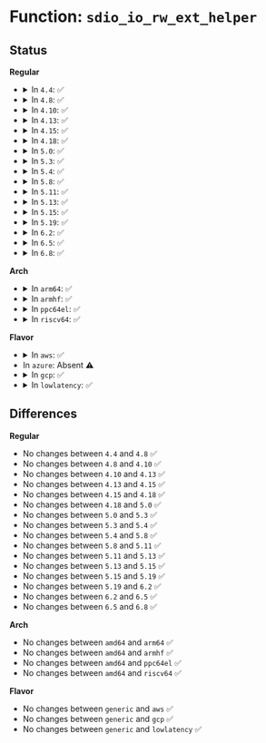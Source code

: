 # Function: <code>sdio_io_rw_ext_helper</code>

## Status
<b>Regular</b>
<ul>
<li>
<details>
<summary>In <code>4.4</code>: ✅</summary>

```c
int sdio_io_rw_ext_helper(struct sdio_func *func, int write, unsigned int addr, int incr_addr, u8 *buf, unsigned int size);
```

**Collision:** Unique Static

**Inline:** No

**Transformation:** False

**Instances:**

```
In drivers/mmc/core/sdio_io.c (ffffffff816cbbd0)
Location: drivers/mmc/core/sdio_io.c:303
Inline: False
Direct callers:
  - drivers/mmc/core/sdio_io.c:sdio_readw
  - drivers/mmc/core/sdio_io.c:sdio_readw
  - drivers/mmc/core/sdio_io.c:sdio_readl
  - drivers/mmc/core/sdio_io.c:sdio_readl
  - drivers/mmc/core/sdio_io.c:sdio_writew
  - drivers/mmc/core/sdio_io.c:sdio_writel
  - drivers/mmc/core/sdio_io.c:sdio_readsb
  - drivers/mmc/core/sdio_io.c:sdio_writesb
```
**Symbols:**

```
ffffffff816cbbd0-ffffffff816cbdc8: sdio_io_rw_ext_helper (STB_LOCAL)
```
</details>
</li>
<li>
<details>
<summary>In <code>4.8</code>: ✅</summary>

```c
int sdio_io_rw_ext_helper(struct sdio_func *func, int write, unsigned int addr, int incr_addr, u8 *buf, unsigned int size);
```

**Collision:** Unique Static

**Inline:** No

**Transformation:** False

**Instances:**

```
In drivers/mmc/core/sdio_io.c (ffffffff8172eb40)
Location: drivers/mmc/core/sdio_io.c:303
Inline: False
Direct callers:
  - drivers/mmc/core/sdio_io.c:sdio_writel
  - drivers/mmc/core/sdio_io.c:sdio_readl
  - drivers/mmc/core/sdio_io.c:sdio_readl
  - drivers/mmc/core/sdio_io.c:sdio_writew
  - drivers/mmc/core/sdio_io.c:sdio_readw
  - drivers/mmc/core/sdio_io.c:sdio_readw
  - drivers/mmc/core/sdio_io.c:sdio_writesb
  - drivers/mmc/core/sdio_io.c:sdio_readsb
```
**Symbols:**

```
ffffffff8172eb40-ffffffff8172ed1c: sdio_io_rw_ext_helper (STB_LOCAL)
```
</details>
</li>
<li>
<details>
<summary>In <code>4.10</code>: ✅</summary>

```c
int sdio_io_rw_ext_helper(struct sdio_func *func, int write, unsigned int addr, int incr_addr, u8 *buf, unsigned int size);
```

**Collision:** Unique Static

**Inline:** No

**Transformation:** False

**Instances:**

```
In drivers/mmc/core/sdio_io.c (ffffffff81761d50)
Location: drivers/mmc/core/sdio_io.c:303
Inline: False
Direct callers:
  - drivers/mmc/core/sdio_io.c:sdio_writel
  - drivers/mmc/core/sdio_io.c:sdio_readl
  - drivers/mmc/core/sdio_io.c:sdio_readl
  - drivers/mmc/core/sdio_io.c:sdio_writew
  - drivers/mmc/core/sdio_io.c:sdio_readw
  - drivers/mmc/core/sdio_io.c:sdio_readw
  - drivers/mmc/core/sdio_io.c:sdio_writesb
  - drivers/mmc/core/sdio_io.c:sdio_readsb
```
**Symbols:**

```
ffffffff81761d50-ffffffff81761f52: sdio_io_rw_ext_helper (STB_LOCAL)
```
</details>
</li>
<li>
<details>
<summary>In <code>4.13</code>: ✅</summary>

```c
int sdio_io_rw_ext_helper(struct sdio_func *func, int write, unsigned int addr, int incr_addr, u8 *buf, unsigned int size);
```

**Collision:** Unique Static

**Inline:** No

**Transformation:** False

**Instances:**

```
In drivers/mmc/core/sdio_io.c (ffffffff817803c0)
Location: drivers/mmc/core/sdio_io.c:305
Inline: False
Direct callers:
  - drivers/mmc/core/sdio_io.c:sdio_writel
  - drivers/mmc/core/sdio_io.c:sdio_readl
  - drivers/mmc/core/sdio_io.c:sdio_writew
  - drivers/mmc/core/sdio_io.c:sdio_readw
  - drivers/mmc/core/sdio_io.c:sdio_writesb
  - drivers/mmc/core/sdio_io.c:sdio_readsb
```
**Symbols:**

```
ffffffff817803c0-ffffffff817805b8: sdio_io_rw_ext_helper (STB_LOCAL)
```
</details>
</li>
<li>
<details>
<summary>In <code>4.15</code>: ✅</summary>

```c
int sdio_io_rw_ext_helper(struct sdio_func *func, int write, unsigned int addr, int incr_addr, u8 *buf, unsigned int size);
```

**Collision:** Unique Static

**Inline:** No

**Transformation:** False

**Instances:**

```
In drivers/mmc/core/sdio_io.c (ffffffff817f6980)
Location: drivers/mmc/core/sdio_io.c:305
Inline: False
Direct callers:
  - drivers/mmc/core/sdio_io.c:sdio_writel
  - drivers/mmc/core/sdio_io.c:sdio_readl
  - drivers/mmc/core/sdio_io.c:sdio_writew
  - drivers/mmc/core/sdio_io.c:sdio_readw
  - drivers/mmc/core/sdio_io.c:sdio_writesb
  - drivers/mmc/core/sdio_io.c:sdio_readsb
```
**Symbols:**

```
ffffffff817f6980-ffffffff817f6b78: sdio_io_rw_ext_helper (STB_LOCAL)
```
</details>
</li>
<li>
<details>
<summary>In <code>4.18</code>: ✅</summary>

```c
int sdio_io_rw_ext_helper(struct sdio_func *func, int write, unsigned int addr, int incr_addr, u8 *buf, unsigned int size);
```

**Collision:** Unique Static

**Inline:** No

**Transformation:** False

**Instances:**

```
In drivers/mmc/core/sdio_io.c (ffffffff8183ffa0)
Location: drivers/mmc/core/sdio_io.c:305
Inline: False
Direct callers:
  - drivers/mmc/core/sdio_io.c:sdio_writel
  - drivers/mmc/core/sdio_io.c:sdio_readl
  - drivers/mmc/core/sdio_io.c:sdio_writew
  - drivers/mmc/core/sdio_io.c:sdio_readw
  - drivers/mmc/core/sdio_io.c:sdio_writesb
  - drivers/mmc/core/sdio_io.c:sdio_readsb
```
**Symbols:**

```
ffffffff8183ffa0-ffffffff8184019c: sdio_io_rw_ext_helper (STB_LOCAL)
```
</details>
</li>
<li>
<details>
<summary>In <code>5.0</code>: ✅</summary>

```c
int sdio_io_rw_ext_helper(struct sdio_func *func, int write, unsigned int addr, int incr_addr, u8 *buf, unsigned int size);
```

**Collision:** Unique Static

**Inline:** No

**Transformation:** False

**Instances:**

```
In drivers/mmc/core/sdio_io.c (ffffffff8186bf50)
Location: drivers/mmc/core/sdio_io.c:305
Inline: False
Direct callers:
  - drivers/mmc/core/sdio_io.c:sdio_writel
  - drivers/mmc/core/sdio_io.c:sdio_readl
  - drivers/mmc/core/sdio_io.c:sdio_writew
  - drivers/mmc/core/sdio_io.c:sdio_readw
  - drivers/mmc/core/sdio_io.c:sdio_writesb
  - drivers/mmc/core/sdio_io.c:sdio_readsb
```
**Symbols:**

```
ffffffff8186bf50-ffffffff8186c14c: sdio_io_rw_ext_helper (STB_LOCAL)
```
</details>
</li>
<li>
<details>
<summary>In <code>5.3</code>: ✅</summary>

```c
int sdio_io_rw_ext_helper(struct sdio_func *func, int write, unsigned int addr, int incr_addr, u8 *buf, unsigned int size);
```

**Collision:** Unique Static

**Inline:** No

**Transformation:** False

**Instances:**

```
In drivers/mmc/core/sdio_io.c (ffffffff818afd80)
Location: drivers/mmc/core/sdio_io.c:315
Inline: False
Direct callers:
  - drivers/mmc/core/sdio_io.c:sdio_writel
  - drivers/mmc/core/sdio_io.c:sdio_readl
  - drivers/mmc/core/sdio_io.c:sdio_writew
  - drivers/mmc/core/sdio_io.c:sdio_readw
  - drivers/mmc/core/sdio_io.c:sdio_writesb
  - drivers/mmc/core/sdio_io.c:sdio_readsb
```
**Symbols:**

```
ffffffff818afd80-ffffffff818affba: sdio_io_rw_ext_helper (STB_LOCAL)
```
</details>
</li>
<li>
<details>
<summary>In <code>5.4</code>: ✅</summary>

```c
int sdio_io_rw_ext_helper(struct sdio_func *func, int write, unsigned int addr, int incr_addr, u8 *buf, unsigned int size);
```

**Collision:** Unique Static

**Inline:** No

**Transformation:** False

**Instances:**

```
In drivers/mmc/core/sdio_io.c (ffffffff818e2230)
Location: drivers/mmc/core/sdio_io.c:315
Inline: False
Direct callers:
  - drivers/mmc/core/sdio_io.c:sdio_writel
  - drivers/mmc/core/sdio_io.c:sdio_readl
  - drivers/mmc/core/sdio_io.c:sdio_writew
  - drivers/mmc/core/sdio_io.c:sdio_readw
  - drivers/mmc/core/sdio_io.c:sdio_writesb
  - drivers/mmc/core/sdio_io.c:sdio_readsb
```
**Symbols:**

```
ffffffff818e2230-ffffffff818e246a: sdio_io_rw_ext_helper (STB_LOCAL)
```
</details>
</li>
<li>
<details>
<summary>In <code>5.8</code>: ✅</summary>

```c
int sdio_io_rw_ext_helper(struct sdio_func *func, int write, unsigned int addr, int incr_addr, u8 *buf, unsigned int size);
```

**Collision:** Unique Static

**Inline:** No

**Transformation:** False

**Instances:**

```
In drivers/mmc/core/sdio_io.c (ffffffff819b52e0)
Location: drivers/mmc/core/sdio_io.c:315
Inline: False
Direct callers:
  - drivers/mmc/core/sdio_io.c:sdio_writel
  - drivers/mmc/core/sdio_io.c:sdio_readl
  - drivers/mmc/core/sdio_io.c:sdio_writew
  - drivers/mmc/core/sdio_io.c:sdio_readw
  - drivers/mmc/core/sdio_io.c:sdio_writesb
  - drivers/mmc/core/sdio_io.c:sdio_readsb
```
**Symbols:**

```
ffffffff819b52e0-ffffffff819b551a: sdio_io_rw_ext_helper (STB_LOCAL)
```
</details>
</li>
<li>
<details>
<summary>In <code>5.11</code>: ✅</summary>

```c
int sdio_io_rw_ext_helper(struct sdio_func *func, int write, unsigned int addr, int incr_addr, u8 *buf, unsigned int size);
```

**Collision:** Unique Static

**Inline:** No

**Transformation:** False

**Instances:**

```
In drivers/mmc/core/sdio_io.c (ffffffff819b78a0)
Location: drivers/mmc/core/sdio_io.c:315
Inline: False
Direct callers:
  - drivers/mmc/core/sdio_io.c:sdio_writel
  - drivers/mmc/core/sdio_io.c:sdio_readl
  - drivers/mmc/core/sdio_io.c:sdio_writew
  - drivers/mmc/core/sdio_io.c:sdio_readw
  - drivers/mmc/core/sdio_io.c:sdio_writesb
  - drivers/mmc/core/sdio_io.c:sdio_readsb
```
**Symbols:**

```
ffffffff819b78a0-ffffffff819b7ada: sdio_io_rw_ext_helper (STB_LOCAL)
```
</details>
</li>
<li>
<details>
<summary>In <code>5.13</code>: ✅</summary>

```c
int sdio_io_rw_ext_helper(struct sdio_func *func, int write, unsigned int addr, int incr_addr, u8 *buf, unsigned int size);
```

**Collision:** Unique Static

**Inline:** No

**Transformation:** False

**Instances:**

```
In drivers/mmc/core/sdio_io.c (ffffffff8199c040)
Location: drivers/mmc/core/sdio_io.c:315
Inline: False
Direct callers:
  - drivers/mmc/core/sdio_io.c:sdio_writel
  - drivers/mmc/core/sdio_io.c:sdio_readl
  - drivers/mmc/core/sdio_io.c:sdio_writew
  - drivers/mmc/core/sdio_io.c:sdio_readw
  - drivers/mmc/core/sdio_io.c:sdio_writesb
  - drivers/mmc/core/sdio_io.c:sdio_readsb
```
**Symbols:**

```
ffffffff8199c040-ffffffff8199c26b: sdio_io_rw_ext_helper (STB_LOCAL)
```
</details>
</li>
<li>
<details>
<summary>In <code>5.15</code>: ✅</summary>

```c
int sdio_io_rw_ext_helper(struct sdio_func *func, int write, unsigned int addr, int incr_addr, u8 *buf, unsigned int size);
```

**Collision:** Unique Static

**Inline:** No

**Transformation:** False

**Instances:**

```
In drivers/mmc/core/sdio_io.c (ffffffff81a48a20)
Location: drivers/mmc/core/sdio_io.c:315
Inline: False
Direct callers:
  - drivers/mmc/core/sdio_io.c:sdio_writel
  - drivers/mmc/core/sdio_io.c:sdio_readl
  - drivers/mmc/core/sdio_io.c:sdio_writew
  - drivers/mmc/core/sdio_io.c:sdio_readw
  - drivers/mmc/core/sdio_io.c:sdio_writesb
  - drivers/mmc/core/sdio_io.c:sdio_readsb
```
**Symbols:**

```
ffffffff81a48a20-ffffffff81a48c4b: sdio_io_rw_ext_helper (STB_LOCAL)
```
</details>
</li>
<li>
<details>
<summary>In <code>5.19</code>: ✅</summary>

```c
int sdio_io_rw_ext_helper(struct sdio_func *func, int write, unsigned int addr, int incr_addr, u8 *buf, unsigned int size);
```

**Collision:** Unique Static

**Inline:** No

**Transformation:** False

**Instances:**

```
In drivers/mmc/core/sdio_io.c (ffffffff81bb6bc0)
Location: drivers/mmc/core/sdio_io.c:315
Inline: False
Direct callers:
  - drivers/mmc/core/sdio_io.c:sdio_writel
  - drivers/mmc/core/sdio_io.c:sdio_readl
  - drivers/mmc/core/sdio_io.c:sdio_writew
  - drivers/mmc/core/sdio_io.c:sdio_readw
  - drivers/mmc/core/sdio_io.c:sdio_writesb
  - drivers/mmc/core/sdio_io.c:sdio_readsb
```
**Symbols:**

```
ffffffff81bb6bc0-ffffffff81bb6e15: sdio_io_rw_ext_helper (STB_LOCAL)
```
</details>
</li>
<li>
<details>
<summary>In <code>6.2</code>: ✅</summary>

```c
int sdio_io_rw_ext_helper(struct sdio_func *func, int write, unsigned int addr, int incr_addr, u8 *buf, unsigned int size);
```

**Collision:** Unique Static

**Inline:** No

**Transformation:** False

**Instances:**

```
In drivers/mmc/core/sdio_io.c (ffffffff81d5b690)
Location: drivers/mmc/core/sdio_io.c:315
Inline: False
Direct callers:
  - drivers/mmc/core/sdio_io.c:sdio_writel
  - drivers/mmc/core/sdio_io.c:sdio_readl
  - drivers/mmc/core/sdio_io.c:sdio_writew
  - drivers/mmc/core/sdio_io.c:sdio_readw
  - drivers/mmc/core/sdio_io.c:sdio_writesb
  - drivers/mmc/core/sdio_io.c:sdio_readsb
```
**Symbols:**

```
ffffffff81d5b690-ffffffff81d5b8e5: sdio_io_rw_ext_helper (STB_LOCAL)
```
</details>
</li>
<li>
<details>
<summary>In <code>6.5</code>: ✅</summary>

```c
int sdio_io_rw_ext_helper(struct sdio_func *func, int write, unsigned int addr, int incr_addr, u8 *buf, unsigned int size);
```

**Collision:** Unique Static

**Inline:** No

**Transformation:** False

**Instances:**

```
In drivers/mmc/core/sdio_io.c (ffffffff81dc6110)
Location: drivers/mmc/core/sdio_io.c:315
Inline: False
Direct callers:
  - drivers/mmc/core/sdio_io.c:sdio_writel
  - drivers/mmc/core/sdio_io.c:sdio_readl
  - drivers/mmc/core/sdio_io.c:sdio_writew
  - drivers/mmc/core/sdio_io.c:sdio_readw
  - drivers/mmc/core/sdio_io.c:sdio_writesb
  - drivers/mmc/core/sdio_io.c:sdio_readsb
```
**Symbols:**

```
ffffffff81dc6110-ffffffff81dc6365: sdio_io_rw_ext_helper (STB_LOCAL)
```
</details>
</li>
<li>
<details>
<summary>In <code>6.8</code>: ✅</summary>

```c
int sdio_io_rw_ext_helper(struct sdio_func *func, int write, unsigned int addr, int incr_addr, u8 *buf, unsigned int size);
```

**Collision:** Unique Static

**Inline:** No

**Transformation:** False

**Instances:**

```
In drivers/mmc/core/sdio_io.c (ffffffff81e7ea50)
Location: drivers/mmc/core/sdio_io.c:315
Inline: False
Direct callers:
  - drivers/mmc/core/sdio_io.c:sdio_writel
  - drivers/mmc/core/sdio_io.c:sdio_readl
  - drivers/mmc/core/sdio_io.c:sdio_writew
  - drivers/mmc/core/sdio_io.c:sdio_readw
  - drivers/mmc/core/sdio_io.c:sdio_writesb
  - drivers/mmc/core/sdio_io.c:sdio_readsb
```
**Symbols:**

```
ffffffff81e7ea50-ffffffff81e7eca5: sdio_io_rw_ext_helper (STB_LOCAL)
```
</details>
</li>
</ul>
<b>Arch</b>
<ul>
<li>
<details>
<summary>In <code>arm64</code>: ✅</summary>

```c
int sdio_io_rw_ext_helper(struct sdio_func *func, int write, unsigned int addr, int incr_addr, u8 *buf, unsigned int size);
```

**Collision:** Unique Static

**Inline:** No

**Transformation:** False

**Instances:**

```
In drivers/mmc/core/sdio_io.c (ffff800010b3c918)
Location: drivers/mmc/core/sdio_io.c:315
Inline: False
Direct callers:
  - drivers/mmc/core/sdio_io.c:sdio_writel
  - drivers/mmc/core/sdio_io.c:sdio_readl
  - drivers/mmc/core/sdio_io.c:sdio_writew
  - drivers/mmc/core/sdio_io.c:sdio_readw
  - drivers/mmc/core/sdio_io.c:sdio_writesb
  - drivers/mmc/core/sdio_io.c:sdio_readsb
```
**Symbols:**

```
ffff800010b3c918-ffff800010b3cb44: sdio_io_rw_ext_helper (STB_LOCAL)
```
</details>
</li>
<li>
<details>
<summary>In <code>armhf</code>: ✅</summary>

```c
int sdio_io_rw_ext_helper(struct sdio_func *func, int write, unsigned int addr, int incr_addr, u8 *buf, unsigned int size);
```

**Collision:** Unique Static

**Inline:** No

**Transformation:** False

**Instances:**

```
In drivers/mmc/core/sdio_io.c (c0c16fe0)
Location: drivers/mmc/core/sdio_io.c:315
Inline: False
Direct callers:
  - drivers/mmc/core/sdio_io.c:sdio_writel
  - drivers/mmc/core/sdio_io.c:sdio_readl
  - drivers/mmc/core/sdio_io.c:sdio_writew
  - drivers/mmc/core/sdio_io.c:sdio_readw
  - drivers/mmc/core/sdio_io.c:sdio_writesb
  - drivers/mmc/core/sdio_io.c:sdio_readsb
```
**Symbols:**

```
c0c16fe0-c0c17200: sdio_io_rw_ext_helper (STB_LOCAL)
```
</details>
</li>
<li>
<details>
<summary>In <code>ppc64el</code>: ✅</summary>

```c
int sdio_io_rw_ext_helper(struct sdio_func *func, int write, unsigned int addr, int incr_addr, u8 *buf, unsigned int size);
```

**Collision:** Unique Static

**Inline:** No

**Transformation:** False

**Instances:**

```
In drivers/mmc/core/sdio_io.c (c000000000c399e0)
Location: drivers/mmc/core/sdio_io.c:315
Inline: False
Direct callers:
  - drivers/mmc/core/sdio_io.c:sdio_writel
  - drivers/mmc/core/sdio_io.c:sdio_readl
  - drivers/mmc/core/sdio_io.c:sdio_writew
  - drivers/mmc/core/sdio_io.c:sdio_readw
  - drivers/mmc/core/sdio_io.c:sdio_writesb
  - drivers/mmc/core/sdio_io.c:sdio_readsb
```
**Symbols:**

```
c000000000c399e0-c000000000c39d0c: sdio_io_rw_ext_helper (STB_LOCAL)
```
</details>
</li>
<li>
<details>
<summary>In <code>riscv64</code>: ✅</summary>

```c
int sdio_io_rw_ext_helper(struct sdio_func *func, int write, unsigned int addr, int incr_addr, u8 *buf, unsigned int size);
```

**Collision:** Unique Static

**Inline:** No

**Transformation:** False

**Instances:**

```
In drivers/mmc/core/sdio_io.c (ffffffe000713cb2)
Location: drivers/mmc/core/sdio_io.c:315
Inline: False
Direct callers:
  - drivers/mmc/core/sdio_io.c:sdio_writel
  - drivers/mmc/core/sdio_io.c:sdio_readl
  - drivers/mmc/core/sdio_io.c:sdio_writew
  - drivers/mmc/core/sdio_io.c:sdio_readw
  - drivers/mmc/core/sdio_io.c:sdio_writesb
  - drivers/mmc/core/sdio_io.c:sdio_readsb
```
**Symbols:**

```
ffffffe000713cb2-ffffffe000713e92: sdio_io_rw_ext_helper (STB_LOCAL)
```
</details>
</li>
</ul>
<b>Flavor</b>
<ul>
<li>
<details>
<summary>In <code>aws</code>: ✅</summary>

```c
int sdio_io_rw_ext_helper(struct sdio_func *func, int write, unsigned int addr, int incr_addr, u8 *buf, unsigned int size);
```

**Collision:** Unique Static

**Inline:** No

**Transformation:** False

**Instances:**

```
In drivers/mmc/core/sdio_io.c (ffffffff81885bf0)
Location: drivers/mmc/core/sdio_io.c:315
Inline: False
Direct callers:
  - drivers/mmc/core/sdio_io.c:sdio_writel
  - drivers/mmc/core/sdio_io.c:sdio_readl
  - drivers/mmc/core/sdio_io.c:sdio_writew
  - drivers/mmc/core/sdio_io.c:sdio_readw
  - drivers/mmc/core/sdio_io.c:sdio_writesb
  - drivers/mmc/core/sdio_io.c:sdio_readsb
```
**Symbols:**

```
ffffffff81885bf0-ffffffff81885e2a: sdio_io_rw_ext_helper (STB_LOCAL)
```
</details>
</li>
<li>
In <code>azure</code>: Absent ⚠️
</li>
<li>
<details>
<summary>In <code>gcp</code>: ✅</summary>

```c
int sdio_io_rw_ext_helper(struct sdio_func *func, int write, unsigned int addr, int incr_addr, u8 *buf, unsigned int size);
```

**Collision:** Unique Static

**Inline:** No

**Transformation:** False

**Instances:**

```
In drivers/mmc/core/sdio_io.c (ffffffff818d7090)
Location: drivers/mmc/core/sdio_io.c:315
Inline: False
Direct callers:
  - drivers/mmc/core/sdio_io.c:sdio_writel
  - drivers/mmc/core/sdio_io.c:sdio_readl
  - drivers/mmc/core/sdio_io.c:sdio_writew
  - drivers/mmc/core/sdio_io.c:sdio_readw
  - drivers/mmc/core/sdio_io.c:sdio_writesb
  - drivers/mmc/core/sdio_io.c:sdio_readsb
```
**Symbols:**

```
ffffffff818d7090-ffffffff818d72ca: sdio_io_rw_ext_helper (STB_LOCAL)
```
</details>
</li>
<li>
<details>
<summary>In <code>lowlatency</code>: ✅</summary>

```c
int sdio_io_rw_ext_helper(struct sdio_func *func, int write, unsigned int addr, int incr_addr, u8 *buf, unsigned int size);
```

**Collision:** Unique Static

**Inline:** No

**Transformation:** False

**Instances:**

```
In drivers/mmc/core/sdio_io.c (ffffffff818f3bb0)
Location: drivers/mmc/core/sdio_io.c:315
Inline: False
Direct callers:
  - drivers/mmc/core/sdio_io.c:sdio_writel
  - drivers/mmc/core/sdio_io.c:sdio_readl
  - drivers/mmc/core/sdio_io.c:sdio_writew
  - drivers/mmc/core/sdio_io.c:sdio_readw
  - drivers/mmc/core/sdio_io.c:sdio_writesb
  - drivers/mmc/core/sdio_io.c:sdio_readsb
```
**Symbols:**

```
ffffffff818f3bb0-ffffffff818f3dea: sdio_io_rw_ext_helper (STB_LOCAL)
```
</details>
</li>
</ul>

## Differences
<b>Regular</b>
<ul>
<li>
No changes between <code>4.4</code> and <code>4.8</code> ✅
</li>
<li>
No changes between <code>4.8</code> and <code>4.10</code> ✅
</li>
<li>
No changes between <code>4.10</code> and <code>4.13</code> ✅
</li>
<li>
No changes between <code>4.13</code> and <code>4.15</code> ✅
</li>
<li>
No changes between <code>4.15</code> and <code>4.18</code> ✅
</li>
<li>
No changes between <code>4.18</code> and <code>5.0</code> ✅
</li>
<li>
No changes between <code>5.0</code> and <code>5.3</code> ✅
</li>
<li>
No changes between <code>5.3</code> and <code>5.4</code> ✅
</li>
<li>
No changes between <code>5.4</code> and <code>5.8</code> ✅
</li>
<li>
No changes between <code>5.8</code> and <code>5.11</code> ✅
</li>
<li>
No changes between <code>5.11</code> and <code>5.13</code> ✅
</li>
<li>
No changes between <code>5.13</code> and <code>5.15</code> ✅
</li>
<li>
No changes between <code>5.15</code> and <code>5.19</code> ✅
</li>
<li>
No changes between <code>5.19</code> and <code>6.2</code> ✅
</li>
<li>
No changes between <code>6.2</code> and <code>6.5</code> ✅
</li>
<li>
No changes between <code>6.5</code> and <code>6.8</code> ✅
</li>
</ul>
<b>Arch</b>
<ul>
<li>
No changes between <code>amd64</code> and <code>arm64</code> ✅
</li>
<li>
No changes between <code>amd64</code> and <code>armhf</code> ✅
</li>
<li>
No changes between <code>amd64</code> and <code>ppc64el</code> ✅
</li>
<li>
No changes between <code>amd64</code> and <code>riscv64</code> ✅
</li>
</ul>
<b>Flavor</b>
<ul>
<li>
No changes between <code>generic</code> and <code>aws</code> ✅
</li>
<li>
No changes between <code>generic</code> and <code>gcp</code> ✅
</li>
<li>
No changes between <code>generic</code> and <code>lowlatency</code> ✅
</li>
</ul>
